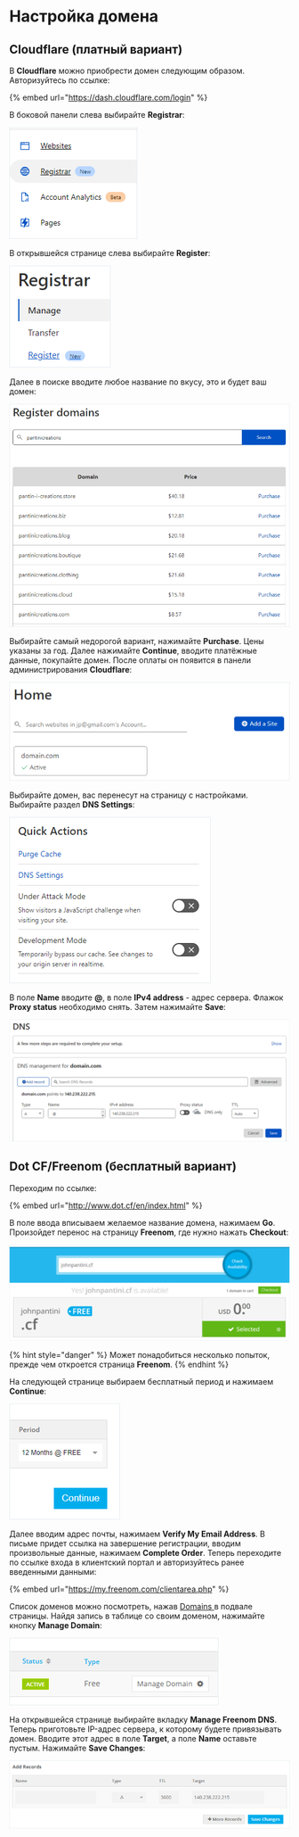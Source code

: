 # Настройка домена

## Cloudflare (платный вариант)

В **Cloudflare** можно приобрести домен следующим образом. Авторизуйтесь по ссылке:

{% embed url="https://dash.cloudflare.com/login" %}

В боковой панели слева выбирайте **Registrar**:

![](<../.gitbook/assets/image (345).png>)

В открывшейся странице слева выбирайте **Register**:

![](<../.gitbook/assets/image (343) (1).png>)

Далее в поиске вводите любое название по вкусу, это и будет ваш домен:

![](<../.gitbook/assets/image (348) (1) (1) (1).png>)

Выбирайте самый недорогой вариант, нажимайте **Purchase**. Цены указаны за год. Далее нажимайте **Continue**, вводите платёжные данные, покупайте домен. После оплаты он появится в панели администрирования **Cloudflare**:

![](<../.gitbook/assets/image (352) (1) (1) (1).png>)

Выбирайте домен, вас перенесут на страницу с настройками. Выбирайте раздел **DNS Settings**:

![](<../.gitbook/assets/image (353) (1).png>)

В поле **Name** вводите **@**, в поле **IPv4 address** - адрес сервера. Флажок **Proxy status** необходимо снять. Затем нажимайте **Save**:

![](<../.gitbook/assets/image (355) (1).png>)

## Dot CF/Freenom (бесплатный вариант)

Переходим по ссылке:

{% embed url="http://www.dot.cf/en/index.html" %}

В поле ввода вписываем желаемое название домена, нажимаем **Go**. Произойдет перенос на страницу **Freenom**, где нужно нажать **Checkout**:

![](<../.gitbook/assets/image (344) (1).png>)

{% hint style="danger" %}
Может понадобиться несколько попыток, прежде чем откроется страница **Freenom**.
{% endhint %}

На следующей странице выбираем бесплатный период и нажимаем **Continue**:

![](<../.gitbook/assets/image (353) (1) (1).png>)

Далее вводим адрес почты, нажимаем **Verify My Email Address**. В письме придет ссылка на завершение регистрации, вводим произвольные данные, нажимаем **Complete Order**. Теперь переходите по ссылке входа в клиентский портал и авторизуйтесь ранее введенными данными:

{% embed url="https://my.freenom.com/clientarea.php" %}

Список доменов можно посмотреть, нажав [Domains ](https://my.freenom.com/clientarea.php?action=domains)в подвале страницы. Найдя запись в таблице со своим доменом, нажимайте кнопку **Manage Domain**:

![](<../.gitbook/assets/image (347) (1) (1) (1).png>)

На открывшейся странице выбирайте вкладку **Manage Freenom DNS**. Теперь приготовьте IP-адрес сервера, к которому будете привязывать домен. Вводите этот адрес в поле **Target**, а поле **Name** оставьте пустым. Нажимайте **Save Changes**:

![](<../.gitbook/assets/image (352) (1) (1).png>)
